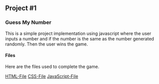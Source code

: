 ## Project #1

### Guess My Number

This is a simple project implementation using javascript where the user inputs a number and if the number is the same as the number generated randomly. Then the user wins the game.

#### Files

Here are the files used to complete the game.

[HTML-File](./Guess-My-Number/index.html)
[CSS-File](./Guess-My-Number/style.css)
[JavaScript-File](./Guess-My-Number/script.js)
